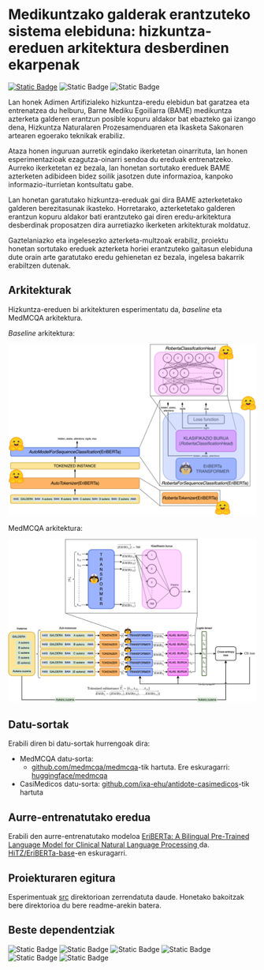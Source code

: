 # Medikuntzako galderak erantzuteko sistema elebiduna: hizkuntza-ereduen arkitektura desberdinen ekarpenak

[![Static Badge](https://img.shields.io/badge/%F0%9F%A4%97%20Huggingface-blue?style=for-the-badge)](https://huggingface.co/) ![Static Badge](https://img.shields.io/badge/PyTorch-F1A77D?style=for-the-badge&logo=pytorch) ![Static Badge](https://img.shields.io/badge/WANDB-black?style=for-the-badge&logo=weightsandbiases)

Lan honek Adimen Artifizialeko hizkuntza-eredu elebidun bat garatzea eta entrenatzea du helburu, Barne Mediku Egoiliarra (BAME) medikuntza azterketa galderen erantzun posible kopuru aldakor bat ebazteko gai izango dena, Hizkuntza Naturalaren Prozesamenduaren eta Ikasketa Sakonaren artearen egoerako teknikak erabiliz.

Ataza honen inguruan aurretik egindako ikerketetan oinarrituta, lan honen esperimentazioak ezagutza-oinarri sendoa du ereduak entrenatzeko. Aurreko ikerketetan ez bezala, lan honetan sortutako ereduek BAME azterketen adibideen bidez soilik jasotzen dute informazioa, kanpoko informazio-iturrietan kontsultatu gabe.

Lan honetan garatutako hizkuntza-ereduak gai dira BAME azterketetako galderen berezitasunak ikasteko. Horretarako, azterketetako galderen erantzun kopuru aldakor bati erantzuteko gai diren eredu-arkitektura desberdinak proposatzen dira aurretiazko ikerketen arkitekturak moldatuz.

Gaztelaniazko eta ingelesezko azterketa-multzoak erabiliz, proiektu honetan sortutako ereduek azterketa horiei erantzuteko gaitasun elebiduna dute orain arte garatutako eredu gehienetan ez bezala, ingelesa bakarrik erabiltzen dutenak.

## Arkitekturak

Hizkuntza-ereduen bi arkitekturen esperimentatu da, *baseline* eta MedMCQA arkitektura.

*Baseline* arkitektura:

![baseline arkitektura](baseline_arch.png)

MedMCQA arkitektura:

![MedMCQA arkitektura](MedMCQA_arch.png)

## Datu-sortak

Erabili diren bi datu-sortak hurrengoak dira:

- MedMCQA datu-sorta:
    - [github.com/medmcqa/medmcqa](https://github.com/medmcqa/medmcqa)-tik hartuta. Ere eskuragarri: [huggingface/medmcqa](https://huggingface.co/datasets/medmcqa)
- CasiMedicos datu-sorta: [github.com/ixa-ehu/antidote-casimedicos](https://github.com/ixa-ehu/antidote-casimedicos)-tik hartuta

## Aurre-entrenatutako eredua

Erabili den aurre-entrenatutako modeloa [EriBERTa: A Bilingual Pre-Trained Language Model for Clinical Natural Language Processing
](https://arxiv.org/abs/2306.07373) da. [HiTZ/EriBERTa-base](https://huggingface.co/HiTZ/EriBERTa-base)-en eskuragarri.

## Proiekturaren egitura

Esperimentuak [src](src) direktorioan zerrendatuta daude. Honetako bakoitzak bere direktorioa du bere readme-arekin batera.

## Beste dependentziak

![Static Badge](https://img.shields.io/badge/TQDM-grey?style=for-the-badge&logo=tqdm) ![Static Badge](https://img.shields.io/badge/matplotlib-grey?style=for-the-badge) ![Static Badge](https://img.shields.io/badge/pandas-grey?style=for-the-badge&logo=pandas) ![Static Badge](https://img.shields.io/badge/pyplot-grey?style=for-the-badge&logo=plotly) ![Static Badge](https://img.shields.io/badge/scikit--learn-grey?style=for-the-badge&logo=scikitlearn) ![Static Badge](https://img.shields.io/badge/numpy-grey?style=for-the-badge&logo=numpy) 